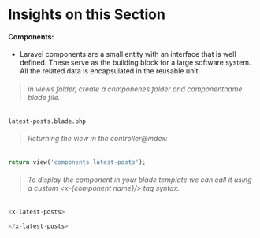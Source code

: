 # Insights on this Section
#### Components:
- Laravel components are a small entity with an interface that is well defined. These serve as the building block for a large software system. All the related data is encapsulated in the reusable unit.
> ###### in views folder, create a componenes folder and componentname blade file.
`latest-posts.blade.php`
> ###### Returning the view in the controller@index:
```php
return view('components.latest-posts');
```
> ###### To display the component in your blade template we can call it using a custom <x-{component name}/> tag syntax.
```php
<x-latest-posts>

</x-latest-posts>
```

